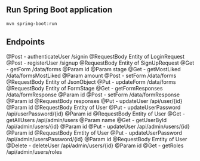

## Run Spring Boot application
```
mvn spring-boot:run
```
## Endpoints
@Post - authenticateUser
/signin @RequestBody Entity of LoginRequest
@Post - registerUser
/signup @RequestBody Entity of SignUpRequest
@Get - getForm
/data/forms @Param id @Param stage
@Get - getMostLiked
/data/formsMostLiked @Param amount 
@Post - setForm
/data/forms  @RequestBody Entity of JsonObject
@Put - updateForm
/data/forms @RequestBody Entity of FormStage
@Get - getFormResponses
/data/formResponse @Param id
@Post - setForm
/data/formResponse @Param id @RequestBody responses
@Put - updateUser
/api/user/{id} @Param id @RequestBody Entity of User
@Put - updateUserPassword
/api/userPassword/{id} @Param id @RequestBody Entity of User
@Get - getAllUsers
/api/admin/users @Param name
@Get - getUserById
/api/admin/users/{id} @Param id
@Put - updateUser
/api/admin/users/{id} @Param id @RequestBody Emtity of User
@Put - updateUserPassword
/api/admin/usersPassword/{id} @Param id @RequestBody Emtity of User
@Delete - deleteUser
/api/admin/users/{id} @Param id
@Get - getRoles
/api/admin/users/roles
